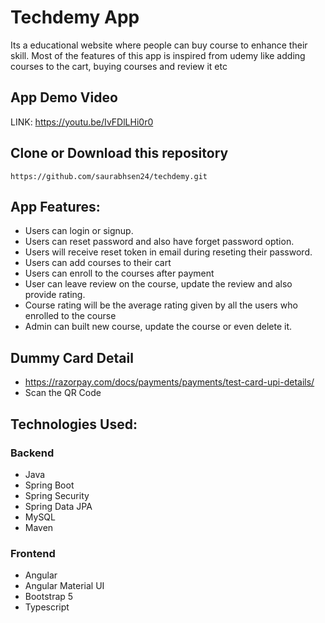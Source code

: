 # Techdemy App

Its a educational website where people can buy course to enhance their skill. Most of the features of this app is inspired from udemy like adding courses to the cart, buying courses and review it etc

## App Demo Video

LINK: https://youtu.be/IvFDlLHi0r0

## Clone or Download this repository

    https://github.com/saurabhsen24/techdemy.git

## App Features:

- Users can login or signup.
- Users can reset password and also have forget password option.
- Users will receive reset token in email during reseting their password.
- Users can add courses to their cart
- Users can enroll to the courses after payment
- User can leave review on the course, update the review and also provide rating.
- Course rating will be the average rating given by all the users who enrolled to the course
- Admin can built new course, update the course or even delete it.

## Dummy Card Detail

- https://razorpay.com/docs/payments/payments/test-card-upi-details/
- Scan the QR Code

## Technologies Used:

### Backend

- Java
- Spring Boot
- Spring Security
- Spring Data JPA
- MySQL
- Maven

### Frontend

- Angular
- Angular Material UI
- Bootstrap 5
- Typescript
